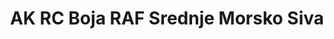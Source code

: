 ---
layout: product
title: "AK RC Boja RAF Srednje Morsko Siva"
price: "330" 
desc: "Acrylic Laquer 10mL"
img_path: "/assets/img/RC289.jpg"
brand: "AK "
available: true
special_offer: false
new: false
soon: false
cat: "020000"
subcat: "020200"
subsubcat: "020201"
sifra: "RC289"
popular: false
---